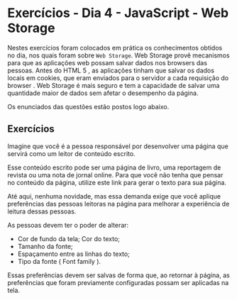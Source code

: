 # Exercícios - Dia 4 - JavaScript - Web Storage

Nestes exercícios foram colocados em prática os conhecimentos obtidos no dia, nos quais foram sobre `Web Storage`. Web Storage provê mecanismos para que as aplicações web possam salvar dados nos browsers das pessoas. Antes do HTML 5 , as aplicações tinham que salvar os dados locais em cookies, que eram enviados para o servidor a cada requisição do browser . Web Storage é mais seguro e tem a capacidade de salvar uma quantidade maior de dados sem afetar o desempenho da página.

Os enunciados das questões estão postos logo abaixo.

## Exercícios

Imagine que você é a pessoa responsável por desenvolver uma página que servirá como um leitor de conteúdo escrito.

Esse conteúdo escrito pode ser uma página de livro, uma reportagem de revista ou uma nota de jornal online. Para que você não tenha que pensar no conteúdo da página, utilize este link para gerar o texto para sua página.

Até aqui, nenhuma novidade, mas essa demanda exige que você aplique preferências das pessoas leitoras na página para melhorar a experiência de leitura dessas pessoas.

As pessoas devem ter o poder de alterar:
- Cor de fundo da tela;
Cor do texto;
- Tamanho da fonte;
- Espaçamento entre as linhas do texto;
- Tipo da fonte ( Font family ).

Essas preferências devem ser salvas de forma que, ao retornar à página, as preferências que foram previamente configuradas possam ser aplicadas na tela.
